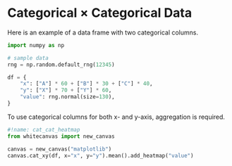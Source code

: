 # Categorical &times; Categorical Data

Here is an example of a data frame with two categorical columns.

``` python
import numpy as np

# sample data
rng = np.random.default_rng(12345)

df = {
    "x": ["A"] * 60 + ["B"] * 30 + ["C"] * 40,
    "y": ["X"] * 70 + ["Y"] * 60,
    "value": rng.normal(size=130),
}
```

To use categorical columns for both x- and y-axis, aggregation is required.

``` python
#!name: cat_cat_heatmap
from whitecanvas import new_canvas

canvas = new_canvas("matplotlib")
canvas.cat_xy(df, x="x", y="y").mean().add_heatmap("value")
```

